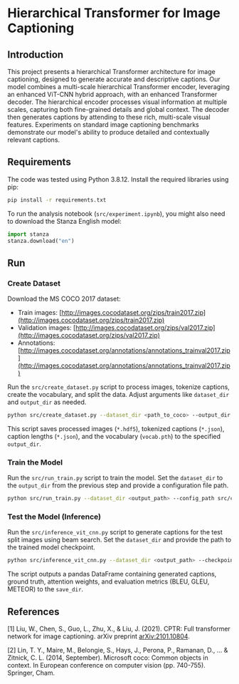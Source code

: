 # Hierarchical Transformer for Image Captioning

## Introduction

This project presents a hierarchical Transformer architecture for image captioning, designed to generate accurate and descriptive captions. Our model combines a multi-scale hierarchical Transformer encoder, leveraging an enhanced ViT-CNN hybrid approach, with an enhanced Transformer decoder. The hierarchical encoder processes visual information at multiple scales, capturing both fine-grained details and global context. The decoder then generates captions by attending to these rich, multi-scale visual features. Experiments on standard image captioning benchmarks demonstrate our model's ability to produce detailed and contextually relevant captions. 

## Requirements

The code was tested using Python 3.8.12. Install the required libraries using pip:

```bash
pip install -r requirements.txt
```

To run the analysis notebook (`src/experiment.ipynb`), you might also need to download the Stanza English model:
```python
import stanza
stanza.download("en")
```

## Run

### Create Dataset

Download the MS COCO 2017 dataset:
- Train images: [http://images.cocodataset.org/zips/train2017.zip](http://images.cocodataset.org/zips/train2017.zip)
- Validation images: [http://images.cocodataset.org/zips/val2017.zip](http://images.cocodataset.org/zips/val2017.zip)
- Annotations: [http://images.cocodataset.org/annotations/annotations_trainval2017.zip](http://images.cocodataset.org/annotations/annotations_trainval2017.zip)

Run the `src/create_dataset.py` script to process images, tokenize captions, create the vocabulary, and split the data. Adjust arguments like `dataset_dir` and `output_dir` as needed.

```bash
python src/create_dataset.py --dataset_dir <path_to_coco> --output_dir <output_path> [OTHER_ARGUMENTS]
```

This script saves processed images (`*.hdf5`), tokenized captions (`*.json`), caption lengths (`*.json`), and the vocabulary (`vocab.pth`) to the specified `output_dir`.

### Train the Model

Run the `src/run_train.py` script to train the model. Set the `dataset_dir` to the `output_dir` from the previous step and provide a configuration file path.

```bash
python src/run_train.py --dataset_dir <output_path> --config_path src/config.json [OTHER_ARGUMENTS]
```


### Test the Model (Inference)

Run the `src/inference_vit_cnn.py` script to generate captions for the test split images using beam search. Set the `dataset_dir` and provide the path to the trained model checkpoint.

```bash
python src/inference_vit_cnn.py --dataset_dir <output_path> --checkpoint_name <checkpoint_file.pth> --save_dir <results_dir> [OTHER_ARGUMENTS]
```

The script outputs a pandas DataFrame containing generated captions, ground truth, attention weights, and evaluation metrics (BLEU, GLEU, METEOR) to the `save_dir`.

## References

<a id="1">[1]</a> Liu, W., Chen, S., Guo, L., Zhu, X., & Liu, J. (2021). CPTR: Full transformer network for image captioning. arXiv preprint [arXiv:2101.10804](https://arxiv.org/abs/2101.10804).

<a id="2">[2]</a> Lin, T. Y., Maire, M., Belongie, S., Hays, J., Perona, P., Ramanan, D., ... & Zitnick, C. L. (2014, September). Microsoft coco: Common objects in context. In European conference on computer vision (pp. 740-755). Springer, Cham.
